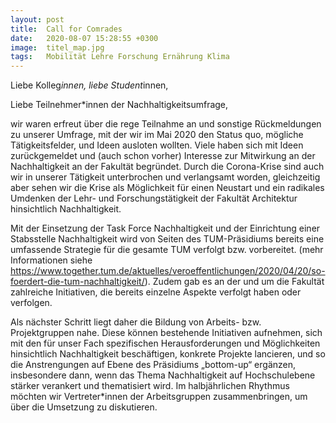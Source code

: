 ```yaml
---
layout: post
title:  Call for Comrades
date:   2020-08-07 15:28:55 +0300
image:  titel_map.jpg
tags:   Mobilität Lehre Forschung Ernährung Klima
---
```

Liebe Kolleg*innen, liebe Student*innen, 

Liebe Teilnehmer*innen der Nachhaltigkeitsumfrage, 

 

wir waren erfreut über die rege Teilnahme an und sonstige Rückmeldungen zu unserer Umfrage, mit der wir im Mai 2020 den Status quo, mögliche Tätigkeitsfelder, und Ideen ausloten wollten. Viele haben sich mit Ideen zurückgemeldet und (auch schon vorher) Interesse zur Mitwirkung an der Nachhaltigkeit an der Fakultät begründet. Durch die Corona-Krise sind auch wir in unserer Tätigkeit unterbrochen und verlangsamt worden, gleichzeitig aber sehen wir die Krise als Möglichkeit für einen Neustart und ein radikales Umdenken der Lehr- und Forschungstätigkeit der Fakultät Architektur hinsichtlich Nachhaltigkeit. 

 

Mit der Einsetzung der Task Force Nachhaltigkeit und der Einrichtung einer Stabsstelle Nachhaltigkeit wird von Seiten des TUM-Präsidiums bereits eine umfassende Strategie für die gesamte TUM verfolgt bzw. vorbereitet. (mehr Informationen siehe https://www.together.tum.de/aktuelles/veroeffentlichungen/2020/04/20/so-foerdert-die-tum-nachhaltigkeit/). Zudem gab es an der und um die Fakultät zahlreiche Initiativen, die bereits einzelne Aspekte verfolgt haben oder verfolgen. 

 

Als nächster Schritt liegt daher die Bildung von Arbeits- bzw. Projektgruppen nahe. Diese können bestehende Initiativen aufnehmen, sich mit den für unser Fach spezifischen Herausforderungen und Möglichkeiten hinsichtlich Nachhaltigkeit beschäftigen, konkrete Projekte lancieren, und so die Anstrengungen auf Ebene des Präsidiums „bottom-up“ ergänzen, insbesondere dann, wenn das Thema Nachhaltigkeit auf Hochschulebene stärker verankert und thematisiert wird. Im halbjährlichen Rhythmus möchten wir Vertreter*innen der Arbeitsgruppen zusammenbringen, um über die Umsetzung zu diskutieren.  